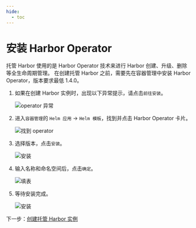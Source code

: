 ```yaml
---
hide:
  - toc
---
```


# 安装 Harbor Operator

托管 Harbor 使用的是 Harbor Operator 技术来进行 Harbor 创建、升级、删除等全生命周期管理。
在创建托管 Harbor 之前，需要先在容器管理中安装 Harbor Operator，版本要求最低 1.4.0。

1. 如果在创建 Harbor 实例时，出现以下异常提示，请点击`前往安装`。

    ![operator 异常](https://docs.daocloud.io/daocloud-docs-images/docs/kangaroo/images/errors.png)

1. 进入`容器管理`的 `Helm 应用` -> `Helm 模板`，找到并点击 Harbor Operator 卡片。

    ![找到 operator](https://docs.daocloud.io/daocloud-docs-images/docs/kangaroo/images/operator01.png)

1. 选择版本，点击`安装`。

    ![安装](https://docs.daocloud.io/daocloud-docs-images/docs/kangaroo/images/operator02.png)

1. 输入名称和命名空间后，点击`确定`。

    ![填表](https://docs.daocloud.io/daocloud-docs-images/docs/kangaroo/images/operator03.png)

1. 等待安装完成。

    ![安装](https://docs.daocloud.io/daocloud-docs-images/docs/kangaroo/images/operator04.png)

下一步：[创建托管 Harbor 实例](./harbor.md)
